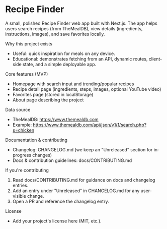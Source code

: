 # Recipe Finder

A small, polished Recipe Finder web app built with Next.js. The app helps users search recipes (from TheMealDB), view details (ingredients, instructions, images), and save favorites locally.

Why this project exists
- Useful: quick inspiration for meals on any device.
- Educational: demonstrates fetching from an API, dynamic routes, client-side state, and a simple deployable app.

Core features (MVP)
- Homepage with search input and trending/popular recipes
- Recipe detail page (ingredients, steps, images, optional YouTube video)
- Favorites page (stored in localStorage)
- About page describing the project

Data source
- TheMealDB: https://www.themealdb.com
- Example: https://www.themealdb.com/api/json/v1/1/search.php?s=chicken

Documentation & contributing
- Changelog: CHANGELOG.md (we keep an "Unreleased" section for in-progress changes)
- Docs & contribution guidelines: docs/CONTRIBUTING.md

If you're contributing
1. Read docs/CONTRIBUTING.md for guidance on docs and changelog entries.
2. Add an entry under "Unreleased" in CHANGELOG.md for any user-visible change.
3. Open a PR and reference the changelog entry.

License
- Add your project's license here (MIT, etc.).